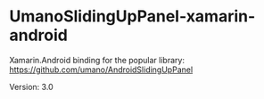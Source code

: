 # UmanoSlidingUpPanel-xamarin-android
Xamarin.Android binding for the popular library: https://github.com/umano/AndroidSlidingUpPanel

Version: 3.0
